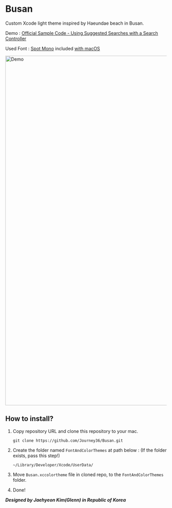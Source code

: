 # Busan
Custom Xcode light theme inspired by Haeundae beach in Busan.

Demo : [Official Sample Code - Using Suggested Searches with a Search Controller](https://developer.apple.com/documentation/uikit/view_controllers/using_suggested_searches_with_a_search_controller/)

Used Font : [Spot Mono](https://www.schick-toikka.com/spot-mono) included [with macOS](https://support.apple.com/en-us/HT210192)

<img width="1089" alt="Demo" src="https://user-images.githubusercontent.com/73573732/125541839-4aabf3dc-b7e1-484f-a73b-6fc4613884d3.png">

## How to install?

1.  Copy repository URL and clone this repository to your mac.

    ```shell
    git clone https://github.com/Journey36/Busan.git
    ```

2.  Create the folder named `FontAndColorThemes` at path below : (If the folder exists, pass this step!)

    ```shell
    ~/Library/Developer/Xcode/UserData/
    ```

3.  Move `Busan.xccolortheme` file in cloned repo, to the `FontAndColorThemes` folder.

4.  Done!



***Designed by Jaehyeon Kim(Glenn) in Republic of Korea***
